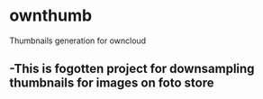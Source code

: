 # ownthumb
Thumbnails generation for owncloud 

## -This is fogotten project for downsampling thumbnails for images on foto store
